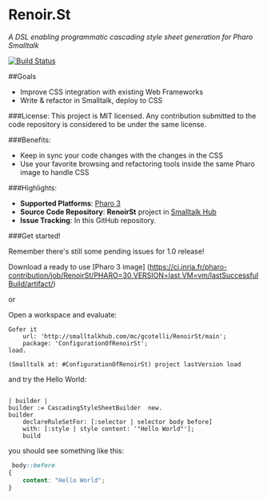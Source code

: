 Renoir.St
=========

*A DSL enabling programmatic cascading style sheet generation for Pharo Smalltalk*

[![Build Status](https://ci.inria.fr/pharo-contribution/buildStatus/icon?job=RenoirSt)](https://ci.inria.fr/pharo-contribution/job/RenoirSt/)

##Goals
- Improve CSS integration with existing Web Frameworks
- Write & refactor in Smalltalk, deploy to CSS

###License:
This project is MIT licensed. Any contribution submitted to the code repository is considered to be under the same license.

###Benefits:
- Keep in sync your code changes with the changes in the CSS
- Use your favorite browsing and refactoring tools inside the same Pharo image to handle CSS  

###Highlights:
- **Supported Platforms**: [Pharo 3](http://www.pharo-project.org/)
- **Source Code Repository**: **RenoirSt** project in [Smalltalk Hub](http://www.smalltalkhub.com)
- **Issue Tracking**: In this GitHub repository.

###Get started!

Remember there's still some pending issues for 1.0 release!

Download a ready to use [Pharo 3 image] (https://ci.inria.fr/pharo-contribution/job/RenoirSt/PHARO=30,VERSION=last,VM=vm/lastSuccessfulBuild/artifact/)

or

Open a workspace and evaluate:

```smalltalk
Gofer it    
    url: 'http://smalltalkhub.com/mc/gcotelli/RenoirSt/main';
    package: 'ConfigurationOfRenoirSt';
load.

(Smalltalk at: #ConfigurationOfRenoirSt) project lastVersion load
```

and try the Hello World:

```smalltalk

| builder |
builder := CascadingStyleSheetBuilder  new.
builder
	declareRuleSetFor: [:selector | selector body before]
	with: [:style | style content: '"Hello World"'];
	build

```

you should see something like this:
```css
 body::before
{
	content: "Hello World";
}
```
